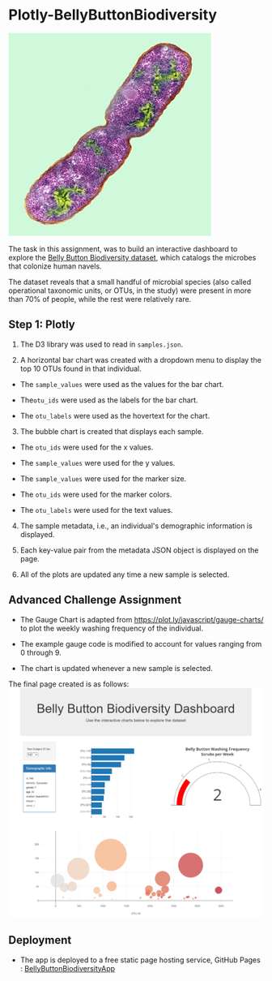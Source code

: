 # Plotly-BellyButtonBiodiversity

![Bacteria by filterforge.com](Images/bacteria.jpg)

The task in this assignment, was to build an interactive dashboard to explore the [Belly Button Biodiversity dataset](http://robdunnlab.com/projects/belly-button-biodiversity/), which catalogs the microbes that colonize human navels.

The dataset reveals that a small handful of microbial species (also called operational taxonomic units, or OTUs, in the study) were present in more than 70% of people, while the rest were relatively rare.

## Step 1: Plotly

1. The D3 library was used to read in `samples.json`.

2. A horizontal bar chart was created with a dropdown menu to display the top 10 OTUs found in that individual.

* The `sample_values` were used as the values for the bar chart.

* The`otu_ids` were used as the labels for the bar chart.

* The `otu_labels` were used as the hovertext for the chart.

3. The bubble chart is created that displays each sample.

* The `otu_ids` were used for the x values.

* The `sample_values` were used for the y values.

* The `sample_values` were used for the marker size.

* The `otu_ids` were used for the marker colors.

* The `otu_labels` were used for the text values.


4. The sample metadata, i.e., an individual's demographic information is displayed.

5. Each key-value pair from the metadata JSON object is displayed on the page.

6. All of the plots are updated any time a new sample is selected.

## Advanced Challenge Assignment


* The Gauge Chart is adapted from <https://plot.ly/javascript/gauge-charts/> to plot the weekly washing frequency of the individual.

* The example gauge code is modified to account for values ranging from 0 through 9.

* The chart is updated whenever a new sample is selected.

The final page created is as follows:
![App](Images/App.png)

## Deployment

* The app is deployed to a free static page hosting service, GitHub Pages : 
[BellyButtonBiodiversityApp](https://vijetaputhran.github.io/Plotly-BellyButtonBiodiversity/)
